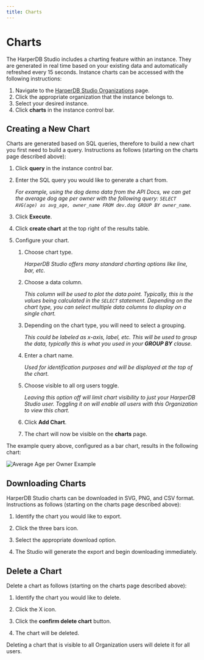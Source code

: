 ```yaml
---
title: Charts
---
```


# Charts

The HarperDB Studio includes a charting feature within an instance. They are generated in real time based on your existing data and automatically refreshed every 15 seconds. Instance charts can be accessed with the following instructions:

1) Navigate to the [HarperDB Studio Organizations](https://studio.harperdb.io/organizations) page.
2) Click the appropriate organization that the instance belongs to. 
3) Select your desired instance. 
4) Click **charts** in the instance control bar.

## Creating a New Chart

Charts are generated based on SQL queries, therefore to build a new chart you first need to build a query. Instructions as follows (starting on the charts page described above):

1) Click **query** in the instance control bar. 
2) Enter the SQL query you would like to generate a chart from.

    *For example, using the dog demo data from the API Docs, we can get the average dog age per owner with the following query: `SELECT AVG(age) as avg_age, owner_name FROM dev.dog GROUP BY owner_name`.*

3) Click **Execute**.

4) Click **create chart** at the top right of the results table.

5) Configure your chart.

   1) Choose chart type.
   
      *HarperDB Studio offers many standard charting options like line, bar, etc.*
   
   2) Choose a data column.
   
      *This column will be used to plot the data point. Typically, this is the values being calculated in the `SELECT` statement. Depending on the chart type, you can select multiple data columns to display on a single chart.*
   3) Depending on the chart type, you will need to select a grouping.
   
      *This could be labeled as x-axis, label, etc. This will be used to group the data, typically this is what you used in your **GROUP BY** clause.*
   
   4) Enter a chart name.
   
      *Used for identification purposes and will be displayed at the top of the chart.*
   
   5) Choose visible to all org users toggle.
   
      *Leaving this option off will limit chart visibility to just your HarperDB Studio user. Toggling it on will enable all users with this Organization to view this chart.*
   
   6) Click **Add Chart**.
   
   7) The chart will now be visible on the **charts** page.
   
The example query above, configured as a bar chart, results in the following chart:

![Average Age per Owner Example](/img/v4.1/ave-age-per-owner-ex.png)


## Downloading Charts
HarperDB Studio charts can be downloaded in SVG, PNG, and CSV format. Instructions as follows (starting on the charts page described above):

1) Identify the chart you would like to export. 
2) Click the three bars icon.

3) Select the appropriate download option.

4) The Studio will generate the export and begin downloading immediately.

## Delete a Chart

Delete a chart as follows (starting on the charts page described above):

1) Identify the chart you would like to delete.

2) Click the X icon.

3) Click the **confirm delete chart** button.

4) The chart will be deleted.

Deleting a chart that is visible to all Organization users will delete it for all users.